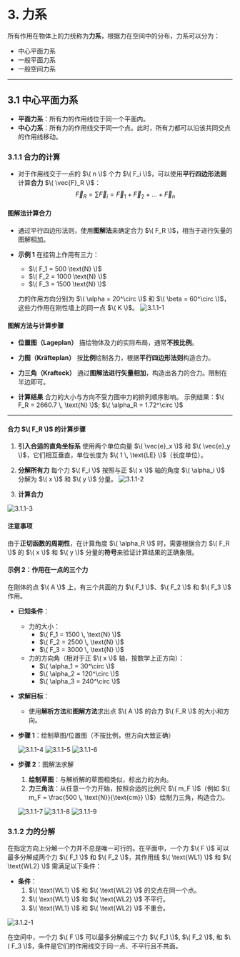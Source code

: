 # 3. 力系

所有作用在物体上的力统称为**力系**，根据力在空间中的分布，力系可以分为：

- 中心平面力系
- 一般平面力系
- 一般空间力系

---

## 3.1 中心平面力系

- **平面力系**：所有力的作用线位于同一个平面内。
- **中心力系**：所有力的作用线交于同一个点。此时，所有力都可以沿该共同交点的作用线移动。

### 3.1.1 合力的计算

- 对于作用线交于一点的 $\( n \)$ 个力 $\( F_i \)$，可以使用**平行四边形法则**计算**合力** $\( \vec{F}_R \)$：
  $$
  \vec{F}_R = \sum \vec{F}_i = \vec{F}_1 + \vec{F}_2 + \ldots + \vec{F}_n
  $$

#### 图解法计算合力

- 通过平行四边形法则，使用**图解法**来确定合力 $\( F_R \)$，相当于进行矢量的图解相加。

- **示例 1**
  在挂钩上作用有三力：
  - $\( F_1 = 500 \text{N} \)$
  - $\( F_2 = 1000 \text{N} \)$
  - $\( F_3 = 1500 \text{N} \)$

  力的作用方向分别为 $\( \alpha = 20^\circ \)$ 和 $\( \beta = 60^\circ \)$，这些力作用在刚性墙上的同一点 $\( K \)$。
  ![3.1.1-1](./subjects/Statik/modul-005/imgs/3.1.1-1.png)

#### 图解方法与计算步骤

- **位置图（Lageplan）**
  描绘物体及力的实际布局，通常**不按比例**。

- **力图（Kräfteplan）**
  按**比例**绘制各力，根据**平行四边形法则**构造合力。

- **力三角（Krafteck）**
  通过**图解法进行矢量相加**，构造出各力的合力。限制在半边即可。

- **计算结果**
  合力的大小与方向不受力图中力的排列顺序影响。
  示例结果：$\( F_R = 2660.7 \, \text{N} \)$; $\( \alpha_R = 1.72^\circ \)$

---

#### 合力 $\( F_R \)$ 的计算步骤

1. **引入合适的直角坐标系**
   使用两个单位向量 $\( \vec{e}_x \)$ 和 $\( \vec{e}_y \)$，它们相互垂直，单位长度为 $\( 1 \, \text{LE} \)$（长度单位）。

2. **分解所有力**
   每个力 $\( F_i \)$ 按照与正 $\( x \)$ 轴的角度 $\( \alpha_i \)$ 分解为 $\( x \)$ 和 $\( y \)$ 分量。
  ![3.1.1-2](./subjects/Statik/modul-005/imgs/3.1.1-2.png)

3. **计算合力**

  ![3.1.1-3](./subjects/Statik/modul-005/imgs/3.1.1-3.png)

#### 注意事项

由于**正切函数的周期性**，在计算角度 $\( \alpha_R \)$ 时，需要根据合力 $\( F_R \)$ 的 $\( x \)$ 和 $\( y \)$ 分量的**符号**来验证计算结果的正确象限。

#### 示例 2：作用在一点的三个力

在刚体的点 $\( A \)$ 上，有三个共面的力 $\( F_1 \)$、$\( F_2 \)$ 和 $\( F_3 \)$ 作用。

- **已知条件**：
  - 力的大小：
    - $\( F_1 = 1500 \, \text{N} \)$
    - $\( F_2 = 2500 \, \text{N} \)$
    - $\( F_3 = 3000 \, \text{N} \)$
  - 力的方向角（相对于正 $\( x \)$ 轴，按数学上正方向）：
    - $\( \alpha_1 = 30^\circ \)$
    - $\( \alpha_2 = 120^\circ \)$
    - $\( \alpha_3 = 240^\circ \)$

- **求解目标**：
  - 使用**解析方法**和**图解方法**求出点 $\( A \)$ 的合力 $\( F_R \)$ 的大小和方向。

- **步骤 1**：绘制草图/位置图（不按比例，但方向大致正确）

  ![3.1.1-4](./subjects/Statik/modul-005/imgs/3.1.1-4.png)
  ![3.1.1-5](./subjects/Statik/modul-005/imgs/3.1.1-5.png)
  ![3.1.1-6](./subjects/Statik/modul-005/imgs/3.1.1-6.png)

- **步骤 2**：图解法求解

  1. **绘制草图**：与解析解的草图相类似，标出力的方向。
  2. **力三角法**：从任意一个力开始，按照合适的比例尺 $\( m_F \)$（例如 $\( m_F = \frac{500 \, \text{N}}{\text{cm}} \)$）绘制力三角，构造合力。

  ![3.1.1-7](./subjects/Statik/modul-005/imgs/3.1.1-7.png)
  ![3.1.1-8](./subjects/Statik/modul-005/imgs/3.1.1-8.png)
  ![3.1.1-9](./subjects/Statik/modul-005/imgs/3.1.1-9.png)

### 3.1.2 力的分解

在指定方向上分解一个力并不总是唯一可行的。在平面中，一个力 $\( F \)$ 可以最多分解成两个力 $\( F_1 \)$ 和 $\( F_2 \)$，其作用线 $\( \text{WL1} \)$ 和 $\( \text{WL2} \)$ 需满足以下条件：

- **条件**：
  1. $\( \text{WL1} \)$ 和 $\( \text{WL2} \)$ 的交点在同一个点。
  2. $\( \text{WL1} \)$ 和 $\( \text{WL2} \)$ 不平行。
  3. $\( \text{WL1} \)$ 和 $\( \text{WL2} \)$ 不重合。

![3.1.2-1](./subjects/Statik/modul-005/imgs/3.1.2-1.png)

在空间中，一个力 $\( F \)$ 可以最多分解成三个力 $\( F_1 \)$, $\( F_2 \)$, 和 $\( F_3 \)$，条件是它们的作用线交于同一点、不平行且不共面。
